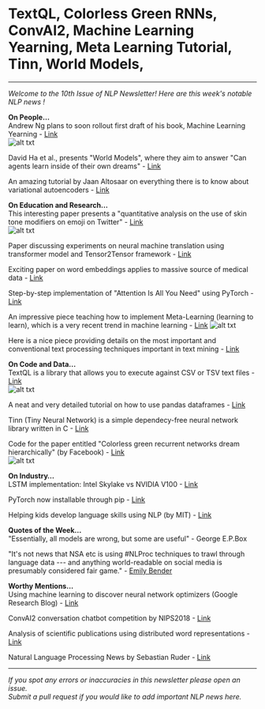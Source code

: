 # TextQL, Colorless Green RNNs, ConvAI2, Machine Learning Yearning, Meta Learning Tutorial, Tinn, World Models, 
--------
*Welcome to the 10th Issue of NLP Newsletter! Here are this week's notable NLP news !*

**On People…**  
Andrew Ng plans to soon rollout first draft of his book, Machine Learning Yearning - [Link](http://www.mlyearning.org/)  
![alt txt](https://github.com/omarsar/nlp_newsletter/blob/master/images/issue10/andrew.png)

David Ha et al., presents "World Models", where they aim to answer "Can agents learn inside of their own dreams" - [Link](https://worldmodels.github.io/)

An amazing tutorial by Jaan Altosaar on everything there is to know about variational autoencoders - [Link](https://jaan.io/what-is-variational-autoencoder-vae-tutorial/)

**On Education and Research…**  
This interesting paper presents a "quantitative analysis on the use of skin tone modifiers on emoji on Twitter" - [Link](https://arxiv.org/abs/1803.10738)  
![alt txt](https://github.com/omarsar/nlp_newsletter/blob/master/images/issue10/toneemoji.png)

Paper discussing experiments on neural machine translation using transformer model and Tensor2Tensor framework - [Link](https://arxiv.org/abs/1804.00247)

Exciting paper on word embeddings applies to massive source of medical data - [Link](https://arxiv.org/abs/1804.01486)

Step-by-step implementation of "Attention Is All You Need" using PyTorch - [Link](http://nlp.seas.harvard.edu/2018/04/03/attention.html)  

An impressive piece teaching how to implement Meta-Learning (learning to learn), which is a very recent trend in machine learning - [Link](https://medium.com/huggingface/from-zero-to-research-an-introduction-to-meta-learning-8e16e677f78a)
![alt txt](https://github.com/omarsar/nlp_newsletter/blob/master/images/issue10/metalearning.gif)

Here is a nice piece providing details on the most important and conventional text processing techniques important in text mining - [Link](https://www.kdnuggets.com/2018/03/text-data-preprocessing-walkthrough-python.html)

**On Code and Data...**  
TextQL is a library that allows you to execute against CSV or TSV text files - [Link](https://github.com/dinedal/textql)  
![alt txt](https://github.com/omarsar/nlp_newsletter/blob/master/images/issue10/textql.gif)

A neat and very detailed tutorial on how to use pandas dataframes - [Link](https://nbviewer.jupyter.org/github/groverpr/learn_python_libraries/blob/master/pandas/pandas_cheatsheet.ipynb)

Tinn (Tiny Neural Network) is a simple dependecy-free neural network library written in C - [Link](https://github.com/glouw/tinn)

Code for the paper entitled "Colorless green recurrent networks dream hierarchically" (by Facebook) - [Link](https://github.com/facebookresearch/colorlessgreenRNNs)   
![alt txt](https://github.com/omarsar/nlp_newsletter/blob/master/images/issue10/rnndream.png)

**On Industry…**   
LSTM implementation: Intel Skylake vs NVIDIA V100 - [Link](https://medium.com/@julsimon/lstm-inference-shoot-out-intel-skylake-vs-nvidia-v100-9b7d3f855ea3)

PyTorch now installable through pip - [Link](http://pytorch.org/)

Helping kids develop language skills using NLP (by MIT) - [Link](https://qz.com/1245734/the-free-and-easy-way-to-help-kids-develop-language-skills-according-to-mit-research/)

**Quotes of the Week...**  
"Essentially, all models are wrong, but some are useful" - George E.P.Box

"It's not news that NSA etc is using #NLProc techniques to trawl through language data --- and anything world-readable on social media is presumably considered fair game." - [Emily Bender](https://twitter.com/emilymbender)

**Worthy Mentions…**  
Using machine learning to discover neural network optimizers (Google Research Blog) - [Link](https://research.googleblog.com/2018/03/using-machine-learning-to-discover.html)

ConvAI2 conversation chatbot competition by NIPS2018 - [Link](http://convai.io/)

Analysis of scientific publications using distributed word representations - [Link](https://arxiv.org/pdf/1804.01772.pdf)

Natural Language Processing News by Sebastian Ruder - [Link](http://newsletter.ruder.io/issues/tensorflow-devsummit-2018-annotated-transformer-tf-hub-cs224n-reports-awesome-nlp-meta-learning-world-models-neural-baby-talk-semantic-plausibility-104013)

----------
*If you spot any errors or inaccuracies in this newsletter please open an issue.*  
*Submit a pull request if you would like to add important NLP news here.*